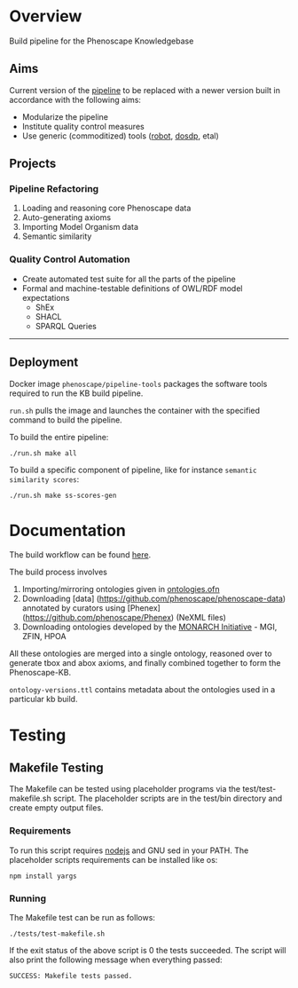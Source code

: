 # Overview
Build pipeline for the Phenoscape Knowledgebase


## Aims
Current version of the [pipeline](https://github.com/phenoscape/phenoscape-owl-tools/tree/master/pipeline) to be replaced with a newer version built in accordance with the following aims:

* Modularize the pipeline
* Institute quality control measures
* Use generic (commoditized) tools ([robot](http://robot.obolibrary.org/), [dosdp](https://github.com/INCATools/dead_simple_owl_design_patterns), etal)

## Projects

### Pipeline Refactoring
1. Loading and reasoning core Phenoscape data
2. Auto-generating axioms
3. Importing Model Organism data
4. Semantic similarity

### Quality Control Automation
* Create automated test suite for all the parts of the pipeline
* Formal and machine-testable definitions of OWL/RDF model expectations
    * ShEx
    * SHACL
    * SPARQL Queries
    
    
***

## Deployment

Docker image `phenoscape/pipeline-tools` packages the software tools required to run the KB build pipeline.

`run.sh` pulls the image and launches the container with the specified command to build the pipeline.

To build the entire pipeline:
```
./run.sh make all
```
To build a specific component of pipeline, like for instance `semantic similarity scores`:
```
./run.sh make ss-scores-gen
```


# Documentation

The build workflow can be found [here](https://github.com/phenoscape/pipeline/blob/master/docs/kb-build-flow.pdf).

The build process involves 

1. Importing/mirroring ontologies given in [ontologies.ofn](https://github.com/phenoscape/pipeline/blob/master/ontologies.ofn)
2. Downloading [data] (https://github.com/phenoscape/phenoscape-data) annotated by curators using [Phenex] (https://github.com/phenoscape/Phenex) (NeXML files)
3. Downloading ontologies developed by the [MONARCH Initiative](https://monarchinitiative.org/) - MGI, ZFIN, HPOA

All these ontologies are merged into a single ontology, reasoned over to generate tbox and abox axioms, and finally combined together to form the Phenoscape-KB.

`ontology-versions.ttl` contains metadata about the ontologies used in a particular kb build.

# Testing

## Makefile Testing
The Makefile can be tested using placeholder programs via the test/test-makefile.sh script.
The placeholder scripts are in the test/bin directory and create empty output files.

### Requirements
To run this script requires [nodejs](https://nodejs.org/) and GNU sed in your PATH.
The placeholder scripts requirements can be installed like os:
```
npm install yargs
```

### Running
The Makefile test can be run as follows:
```
./tests/test-makefile.sh
```
If the exit status of the above script is 0 the tests succeeded.
The script will also print the following message when everything passed:
```
SUCCESS: Makefile tests passed.
```
